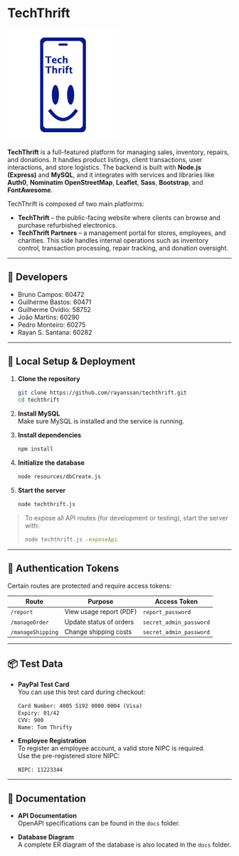 # TechThrift

<img src="./media/images/logo.png" alt="TechThrift Logo" width="250">

**TechThrift** is a full-featured platform for managing sales, inventory, repairs, and donations. It handles product listings, client transactions, user interactions, and store logistics. The backend is built with **Node.js (Express)** and **MySQL**, and it integrates with services and libraries like **Auth0**, **Nominatim OpenStreetMap**, **Leaflet**, **Sass**, **Bootstrap**, and **FontAwesome**.

TechThrift is composed of two main platforms:

- **TechThrift** – the public-facing website where clients can browse and purchase refurbished electronics.
- **TechThrift Partners** – a management portal for stores, employees, and charities. This side handles internal operations such as inventory control, transaction processing, repair tracking, and donation oversight.

---

## 🔨 Developers
- Bruno Campos: 60472
- Guilherme Bastos: 60471
- Guilherme Ovídio: 58752
- João Martins: 60290
- Pedro Monteiro: 60275
- Rayan S. Santana: 60282

---

## 🚀 Local Setup & Deployment

1. **Clone the repository**
   ```bash
   git clone https://github.com/rayanssan/techthrift.git
   cd techthrift
   ```

2. **Install MySQL**  
   Make sure MySQL is installed and the service is running.

3. **Install dependencies**
   ```bash
   npm install
   ```

4. **Initialize the database**
   ```bash
   node resources/dbCreate.js
   ```

5. **Start the server**
   ```bash
   node techthrift.js
   ```

> To expose all API routes (for development or testing), start the server with:
> ```bash
> node techthrift.js -exposeApi
> ```

---

## 🔐 Authentication Tokens

Certain routes are protected and require access tokens:

| Route                | Purpose                            | Access Token              |
|---------------------|------------------------------------|---------------------------|
| `/report`           | View usage report (PDF)            | `report_password`         |
| `/manageOrder`      | Update status of orders            | `secret_admin_password`   |
| `/manageShipping`   | Change shipping costs              | `secret_admin_password`   |

---

## 📦 Test Data

- **PayPal Test Card**  
  You can use this test card during checkout:

  ```
  Card Number: 4005 5192 0000 0004 (Visa)
  Expiry: 01/42
  CVV: 900
  Name: Tom Thrifty
  ```

- **Employee Registration**  
  To register an employee account, a valid store NIPC is required.  
  Use the pre-registered store NIPC:

  ```
  NIPC: 11223344
  ```

---

## 📁 Documentation

- **API Documentation**  
  OpenAPI specifications can be found in the `docs` folder.

- **Database Diagram**  
  A complete ER diagram of the database is also located in the `docs` folder.
